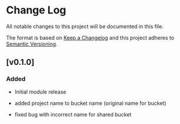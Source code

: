 # Change Log

All notable changes to this project will be documented in this file.

The format is based on [Keep a Changelog](http://keepachangelog.com/) and this
project adheres to [Semantic Versioning](http://semver.org/).

## [v0.1.0]
### Added
- Initial module release

- added project name to bucket name (original name for bucket)
- fixed bug with incorrect name for shared bucket
